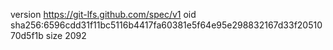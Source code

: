 version https://git-lfs.github.com/spec/v1
oid sha256:6596cdd31f11bc5116b4417fa60381e5f64e95e298832167d33f2051070d5f1b
size 2092
